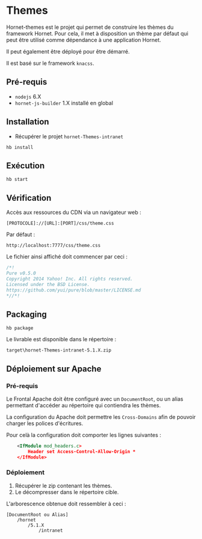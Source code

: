 # Themes

Hornet-themes est le projet qui permet de construire les thèmes du framework Hornet.
Pour cela, il met à disposition un thème par défaut qui peut être utilisé comme dépendance à une application Hornet.

Il peut également être déployé pour être démarré.

Il est basé sur le framework `knacss`.

## Pré-requis

- `nodejs` 6.X
- `hornet-js-builder` 1.X installé en global

## Installation

- Récupérer le projet `hornet-Themes-intranet`

```shell
hb install
```

## Exécution 

```shell
hb start
```

## Vérification

Accès aux ressources du CDN via un navigateur web : 

`[PROTOCOLE]://[URL]:[PORT]/css/theme.css`

Par défaut : 

`http://localhost:7777/css/theme.css`

Le fichier ainsi affiché doit commencer par ceci :

```css
/*!
Pure v0.5.0
Copyright 2014 Yahoo! Inc. All rights reserved.
Licensed under the BSD License.
https://github.com/yui/pure/blob/master/LICENSE.md
*//*!
```

## Packaging

```shell
hb package
```

Le livrable est disponible dans le répertoire :

`target\hornet-Themes-intranet-5.1.X.zip`

## Déploiement sur Apache

### Pré-requis

Le Frontal Apache doit être configuré avec un `DocumentRoot`, ou un alias permettant d'accéder au répertoire qui contiendra les thèmes.

La configuration du Apache doit permettre les `Cross-Domains` afin de pouvoir charger les polices d'écritures.

Pour celà la configuration doit comporter les lignes suivantes :

```xml
	<IfModule mod_headers.c>
		Header set Access-Control-Allow-Origin *
	</IfModule>
```

### Déploiement

1. Récupérer le zip contenant les thèmes.
2. Le décompresser dans le répertoire cible.

L'arborescence obtenue doit ressembler à ceci :

```
[DocumentRoot ou Alias]
	/hornet
		/5.1.X
			/intranet
```